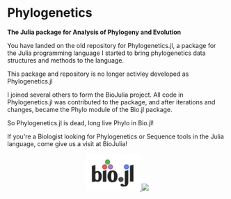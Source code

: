 Phylogenetics
=====

**The Julia package for Analysis of Phylogeny and Evolution**

You have landed on the old repository for Phylogenetics.jl, a package for the
Julia programming language I started to bring phylogenetics data structures and methods
to the language.

This package and repository is no longer activley developed as Phylogenetics.jl

I joined several others to form the BioJulia project. All code in Phylogenetics.jl
was contributed to the package, and after iterations and changes, became the Phylo module
of the Bio.jl package.

So Phylogenetics.jl is dead, long live Phylo in Bio.jl!

If you're a Biologist looking for Phylogenetics or Sequence tools in the Julia
language, come give us a visit at BioJulia!

<p align="center">
<a href="https://github.com/BioJulia/Bio.jl">
<img src="https://raw.githubusercontent.com/BioJulia/assets/master/branding/bio.jl.png" width="25%" alt="Bio.jl" />
</a>
<a href="https://github.com/BioJulia">
<img src="https://avatars3.githubusercontent.com/u/6486271?v=3&s=200" />
</a>
</p>

